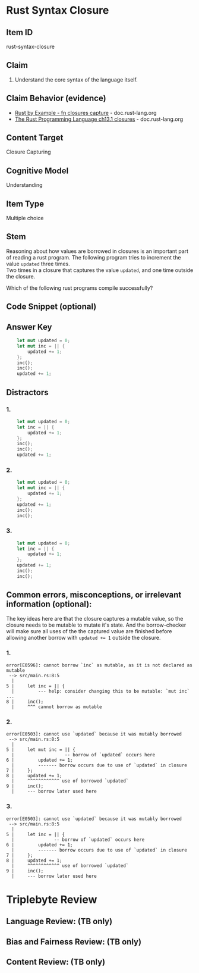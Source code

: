 # Rust Syntax Closure

## Item ID
rust-syntax-closure

## Claim
1. Understand the core syntax of the language itself.

## Claim Behavior (evidence)
- [Rust by Example - fn closures capture](https://doc.rust-lang.org/stable/rust-by-example/fn/closures/capture.html) - doc.rust-lang.org
- [The Rust Programming Language ch13.1 closures](https://doc.rust-lang.org/book/ch13-01-closures.html) - doc.rust-lang.org

## Content Target
Closure Capturing

## Cognitive Model
Understanding

## Item Type
Multiple choice

## Stem

Reasoning about how values are borrowed in closures is an important part of reading a rust program.
The following program tries to increment the value `updated` three times.  
Two times in a closure that captures the value `updated`, and one time outside the closure.

Which of the following rust programs compile successfully?

## Code Snippet (optional)


## Answer Key

```rust
    let mut updated = 0;
    let mut inc = || {
        updated += 1;
    };
    inc();
    inc();
    updated += 1;
```

## Distractors

### 1.
```rust
    let mut updated = 0;
    let inc = || {
        updated += 1;
    };
    inc();
    inc();
    updated += 1;
```

### 2.
```rust
    let mut updated = 0;
    let mut inc = || {
        updated += 1;
    };
    updated += 1;
    inc();
    inc();
```

### 3.
```rust
    let mut updated = 0;
    let inc = || {
        updated += 1;
    };
    updated += 1;
    inc();
    inc();
```

## Common errors, misconceptions, or irrelevant information (optional):

The key ideas here are that the closure captures a mutable value, so the closure needs to be mutable to mutate it's state.
And the borrow-checker will make sure all uses of the the captured value are finished before allowing another borrow with `updated += 1` outside the closure.

### 1.
```
error[E0596]: cannot borrow `inc` as mutable, as it is not declared as mutable
 --> src/main.rs:8:5
  |
5 |     let inc = || {
  |         --- help: consider changing this to be mutable: `mut inc`
...
8 |     inc();
  |     ^^^ cannot borrow as mutable
```

### 2.
```
error[E0503]: cannot use `updated` because it was mutably borrowed
 --> src/main.rs:8:5
  |
5 |     let mut inc = || {
  |                   -- borrow of `updated` occurs here
6 |         updated += 1;
  |         ------- borrow occurs due to use of `updated` in closure
7 |     };
8 |     updated += 1;
  |     ^^^^^^^^^^^^ use of borrowed `updated`
9 |     inc();
  |     --- borrow later used here
```

### 3.
```
error[E0503]: cannot use `updated` because it was mutably borrowed
 --> src/main.rs:8:5
  |
5 |     let inc = || {
  |               -- borrow of `updated` occurs here
6 |         updated += 1;
  |         ------- borrow occurs due to use of `updated` in closure
7 |     };
8 |     updated += 1;
  |     ^^^^^^^^^^^^ use of borrowed `updated`
9 |     inc();
  |     --- borrow later used here
```

# Triplebyte Review


## Language Review: (TB only)


## Bias and Fairness Review: (TB only)


## Content Review: (TB only)

